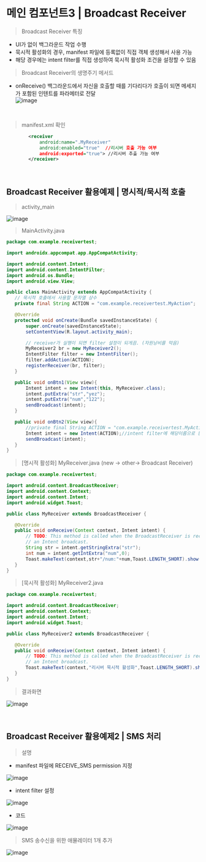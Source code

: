 # 메인 컴포넌트3 | Broadcast Receiver

> Broadcast Receiver 특징
- UI가 없이 백그라운드 작업 수행
- 묵시적 활성화의 경우, manifest 파일에 등록없이 직접 객체 생성해서 사용 가능
- 해당 경우에는 intent filter를 직접 생성하여 묵시적 활성화 조건을 설정할 수 있음

> Broadcast Receiver의 생명주기 메서드
- onReceive()
백그라운드에서 자신을 호출할 때를 기다리다가 호출이 되면 메세지가 포함된 인텐트를 파라메터로 전달 <br/>
![image](https://user-images.githubusercontent.com/62331803/90577994-26135c80-e1fd-11ea-8f81-e319a2cb1a75.png)
<br/>

> manifest.xml 확인
```xml
        <receiver
            android:name=".MyReceiver"  
            android:enabled="true"  //리시버 호출 가능 여부
            android:exported="true"> //리시버 추출 가능 여부
        </receiver>
 ```
 <br/>
 
 ## Broadcast Receiver 활용예제 | 명시적/묵시적 호출
 > activity_main
 
 ![image](https://user-images.githubusercontent.com/62331803/90579171-25c89080-e200-11ea-9191-2caee608b10d.png)
 <br/>
 
 > MainActivity.java
 ```java
package com.example.receivertest;

import androidx.appcompat.app.AppCompatActivity;

import android.content.Intent;
import android.content.IntentFilter;
import android.os.Bundle;
import android.view.View;

public class MainActivity extends AppCompatActivity {
    // 묵시적 호출에서 사용할 문자열 상수
    private final String ACTION = "com.example.receivertest.MyAction";

    @Override
    protected void onCreate(Bundle savedInstanceState) {
        super.onCreate(savedInstanceState);
        setContentView(R.layout.activity_main);

        // receiver가 실행이 되면 filter 설정이 되게끔. (자원낭비를 막음)
        MyReceiver2 br = new MyReceiver2();
        IntentFilter filter = new IntentFilter();
        filter.addAction(ACTION);
        registerReceiver(br, filter);
    }

    public void onBtn1(View view){
        Intent intent = new Intent(this, MyReceiver.class);
        intent.putExtra("str","yez");
        intent.putExtra("num","122");
        sendBroadcast(intent);
    }

    public void onBtn2(View view){
        //private final String ACTION = "com.example.receivertest.MyAction";
        Intent intent = new Intent(ACTION);//intent filter에 해당이름으로 등록된 것을 깨우겠다.
        sendBroadcast(intent);
    }
}
 ```
 
 > [명시적 활성화] MyReceiver.java (new -> other-> Broadcast Receiver)
 ```java
 package com.example.receivertest;

import android.content.BroadcastReceiver;
import android.content.Context;
import android.content.Intent;
import android.widget.Toast;

public class MyReceiver extends BroadcastReceiver {

    @Override
    public void onReceive(Context context, Intent intent) {
        // TODO: This method is called when the BroadcastReceiver is receiving
        // an Intent broadcast.
        String str = intent.getStringExtra("str");
        int num = intent.getIntExtra("num",0);
        Toast.makeText(context,str+"/num:"+num,Toast.LENGTH_SHORT).show();
    }
} 
 ```

> [묵시적 활성화] MyReceiver2.java 
 ```java
 package com.example.receivertest;

import android.content.BroadcastReceiver;
import android.content.Context;
import android.content.Intent;
import android.widget.Toast;

public class MyReceiver2 extends BroadcastReceiver {

    @Override
    public void onReceive(Context context, Intent intent) {
        // TODO: This method is called when the BroadcastReceiver is receiving
        // an Intent broadcast.
        Toast.makeText(context,"리시버 묵시적 활성화",Toast.LENGTH_SHORT).show();
    }
}
 ```
> 결과화면 <br/>

![image](https://user-images.githubusercontent.com/62331803/90579892-54476b00-e202-11ea-9dbd-35330e237dd3.png)

<br/>

 ## Broadcast Receiver 활용예제2 | SMS 처리
 > 설명
 - manifest 파일에 RECEIVE_SMS permission 지정 <br/>
 
 ![image](https://user-images.githubusercontent.com/62331803/90580796-b1dcb700-e204-11ea-8cc2-d359ffea8e51.png)
 
 - intent filter 설정 <br/>

![image](https://user-images.githubusercontent.com/62331803/90580854-d46ed000-e204-11ea-80b9-773a2ade6c32.png)

 - 코드 <br/>
 
 ![image](https://user-images.githubusercontent.com/62331803/90580844-cf118580-e204-11ea-8146-15aad3cfdd0d.png)
 
 > SMS 송수신을 위한 애뮬레이터 1개 추가 <br/>
 
 ![image](https://user-images.githubusercontent.com/62331803/90580997-244d9700-e205-11ea-8fea-0c94a4a9dd79.png)
 
 
